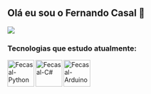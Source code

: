 ## Olá eu sou o Fernando Casal 👋

<div>
  <a href = "https://fcasallires@gmail.com"> <img src= "https://img.shields.io/badge/Gmail-D14836?style=for-the-badge&logo=gmail&logoColor=white"></a>

</div>


### Tecnologias que estudo atualmente:

<img align="left" alt="Fecasal-Python" height="60" width="60" src="https://cdn.jsdelivr.net/gh/devicons/devicon/icons/python/python-original-wordmark.svg" />
<img align="left" alt="Fecasal-C#" height="60" width="60" src="https://cdn.jsdelivr.net/gh/devicons/devicon/icons/csharp/csharp-original.svg" />
<img align="center" alt="Fecasal-Arduino" height="60" width="60" src="https://cdn.jsdelivr.net/gh/devicons/devicon/icons/arduino/arduino-original-wordmark.svg" height=43 width=45/>
